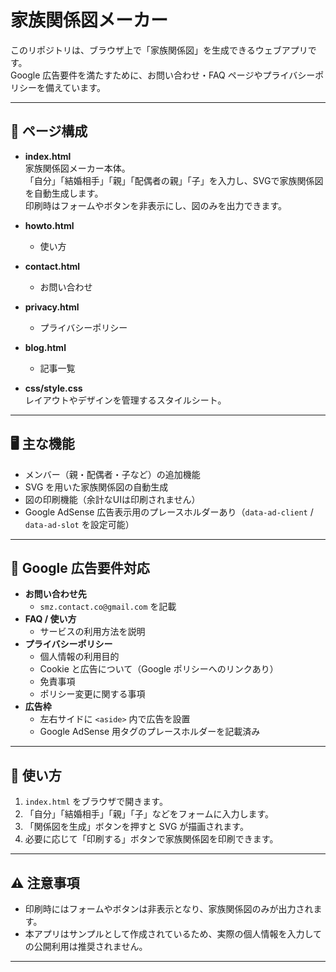# 家族関係図メーカー

このリポジトリは、ブラウザ上で「家族関係図」を生成できるウェブアプリです。  
Google 広告要件を満たすために、お問い合わせ・FAQ ページやプライバシーポリシーを備えています。

---

## 📂 ページ構成

- **index.html**  
  家族関係図メーカー本体。  
  「自分」「結婚相手」「親」「配偶者の親」「子」を入力し、SVGで家族関係図を自動生成します。  
  印刷時はフォームやボタンを非表示にし、図のみを出力できます。  

- **howto.html**  
  - 使い方

- **contact.html**  
  - お問い合わせ  
 
- **privacy.html**  
  - プライバシーポリシー

- **blog.html**  
  - 記事一覧

- **css/style.css**  
  レイアウトやデザインを管理するスタイルシート。

---

## 🖥️ 主な機能

- メンバー（親・配偶者・子など）の追加機能  
- SVG を用いた家族関係図の自動生成  
- 図の印刷機能（余計なUIは印刷されません）  
- Google AdSense 広告表示用のプレースホルダーあり（`data-ad-client` / `data-ad-slot` を設定可能）

---

## 📑 Google 広告要件対応

- **お問い合わせ先**  
  - `smz.contact.co@gmail.com` を記載  
- **FAQ / 使い方**  
  - サービスの利用方法を説明  
- **プライバシーポリシー**  
  - 個人情報の利用目的  
  - Cookie と広告について（Google ポリシーへのリンクあり）  
  - 免責事項  
  - ポリシー変更に関する事項  
- **広告枠**  
  - 左右サイドに `<aside>` 内で広告を設置  
  - Google AdSense 用タグのプレースホルダーを記載済み

---

## 🚀 使い方

1. `index.html` をブラウザで開きます。  
2. 「自分」「結婚相手」「親」「子」などをフォームに入力します。  
3. 「関係図を生成」ボタンを押すと SVG が描画されます。  
4. 必要に応じて「印刷する」ボタンで家族関係図を印刷できます。  

---

## ⚠️ 注意事項

- 印刷時にはフォームやボタンは非表示となり、家族関係図のみが出力されます。  
- 本アプリはサンプルとして作成されているため、実際の個人情報を入力しての公開利用は推奨されません。  

---
